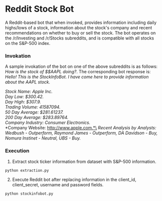 # Reddit Stock Bot
A Reddit-based bot that when invoked, provides information including daily highs/lows of a stock, information about the stock's company and recent recommendations on whether to buy or sell the stock.
The bot operates on the /r/Investing and /r/Stocks subreddits, and is compatible with all stocks on the S&P-500 index.


### Invokation
A sample invokation of the bot on one of the above subreddits is as follows: *How is the stock of $$AAPL doing?*.
The corresponding bot response is:\
*Hello! This is the StockInfoBot. I have come here to provide information about the AAPL stock.*

*Stock Name: Apple Inc.*\
*Day Low: $300.42.*\
*Day High: $307.9.*\
*Trading Volume: 41587094.*\
*50 Day Average: $281.61237.*\
*200 Day Average: $283.89764.*\
*Company Industry: Consumer Electronics.*\
*Company Website: http://www.apple.com.*\
*Recent Analysis by Analysts: Wedbush - Outperform, Raymond James - Outperform, DA Davidson - Buy, Nomura Instinet - Neutral, UBS - Buy.*

### Execution
1. Extract stock ticker information from dataset with S&P-500 information. 
~~~~
python extraction.py
~~~~~~~~ 

2. Execute Reddit bot after replacing information in the client_id, client_secret, username and password fields.
~~~~
python stockinfobot.py
~~~~~~~~ 
